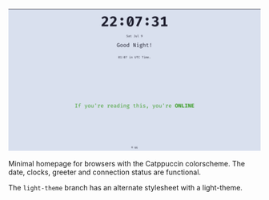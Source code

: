 ![Dark Theme](screenshot1.png)

Minimal homepage for browsers with the Catppuccin colorscheme. The date, clocks,
greeter and connection status are functional.

The `light-theme` branch has an alternate stylesheet with a light-theme.
